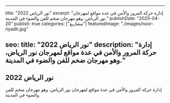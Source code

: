 
---
title: "نور الرياض 2022"
excerpt: "إدارة حركة المرور والأمن في عدة مواقع لمهرجان نور الرياض، وهو مهرجان ضخم للفن والضوء في المدينة."
publishDate: "2025-04-20"
publish: true
categories: ["مشاريع"]
featuredImage: "./images/noor-riyadh.jpg"

seo:
  title: "نور الرياض 2022"
  description: "إدارة حركة المرور والأمن في عدة مواقع لمهرجان نور الرياض، وهو مهرجان ضخم للفن والضوء في المدينة."
---

## نور الرياض 2022
إدارة حركة المرور والأمن في عدة مواقع لمهرجان نور الرياض، وهو مهرجان ضخم للفن والضوء في المدينة.
